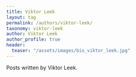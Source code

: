 ```yaml
---
title: Viktor Leek
layout: tag
permalink: /authors/viktor-leek/
taxonomy: viktor-leek
author: Viktor Leek
author_profile: true
header:
  teaser: "/assets/images/bio_viktor_leek.jpg"
---
```


Posts written by Viktor Leek.